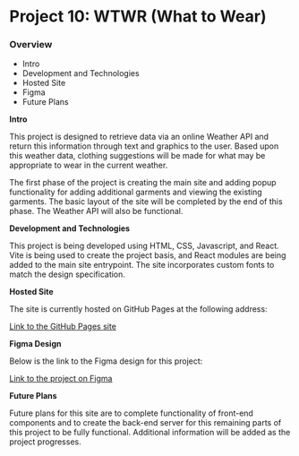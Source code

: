# Project 10: WTWR (What to Wear)

### Overview

- Intro
- Development and Technologies
- Hosted Site
- Figma
- Future Plans

**Intro**

This project is designed to retrieve data via an online Weather API and return this information through text and graphics to the user. Based upon this weather data, clothing suggestions will be made for what may be appropriate to wear in the current weather.

The first phase of the project is creating the main site and adding popup functionality for adding additional garments and viewing the existing garments. The basic layout of the site will be completed by the end of this phase. The Weather API will also be functional.

**Development and Technologies**

This project is being developed using HTML, CSS, Javascript, and React. Vite is being used to create the project basis, and React modules are being added to the main site entrypoint. The site incorporates custom fonts to match the design specification.

**Hosted Site**

The site is currently hosted on GitHub Pages at the following address:

[Link to the GitHub Pages site](https://ironrule.github.io/se_project_react/)

**Figma Design**

Below is the link to the Figma design for this project:

[Link to the project on Figma](https://www.figma.com/file/F03bTb81Pw8IDPj5Y9rc5i/Sprint-10-%7C-WTWR)

**Future Plans**

Future plans for this site are to complete functionality of front-end components and to create the back-end server for this remaining parts of this project to be fully functional. Additional information will be added as the project progresses.
